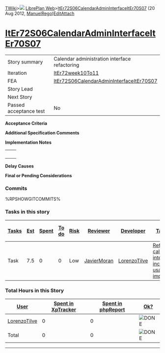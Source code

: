 [TWiki](/twiki/Main/WebHome)&gt;![](/twiki/TWiki/TWikiDocGraphics/web-bg-small.gif) [LibrePlan Web](/twiki/LibrePlan/WebHome)&gt;[ItEr72S06CalendarAdminInterfaceItEr70S07](http://wiki.libreplan-enterprise.com/twiki/LibrePlan/ItEr72S06CalendarAdminInterfaceItEr70S07 "Topic revision: 5 (20 Aug 2012 - 09:52:52)") (20 Aug 2012, [ManuelRego](/twiki/Main/ManuelRego))[Edit](http://wiki.libreplan-enterprise.com/twiki/bin/edit/LibrePlan/ItEr72S06CalendarAdminInterfaceItEr70S07?t=1520337911 "Edit this topic text")[Attach](/twiki/bin/attach/LibrePlan/ItEr72S06CalendarAdminInterfaceItEr70S07 "Attach an image or document to this topic")

 [ItEr72S06CalendarAdminInterfaceItEr70S07](/twiki/LibrePlan/ItEr72S06CalendarAdminInterfaceItEr70S07)
==================================================================================================================================================================



|                        |                                                                                                                |
|------------------------|----------------------------------------------------------------------------------------------------------------|
| Story summary          | Calendar administration interface refactoring                                                                  |
| Iteration              | [ItEr72week10To11](/twiki/LibrePlan/ItEr72week10To11)                                                 |
| FEA                    | [ItEr72S06CalendarAdminInterfaceItEr70S07](/twiki/LibrePlan/ItEr72S06CalendarAdminInterfaceItEr70S07) |
| Story Lead             |                                                                                                                |
| Next Story             |                                                                                                                |
| Passed acceptance test | No                                                                                                             |

**Acceptance Criteria**

**Additional Specification Comments**

**Implementation Notes**

|     |     |
|-----|-----|
|     |     |

**Delay Causes**

**Final or Pending Considerations**

###  Commits

%RPSHOWGITCOMMITS%

###  Tasks in this story



| [Tasks](http://wiki.libreplan-enterprise.com/twiki/LibrePlan/ItEr72S06CalendarAdminInterfaceItEr70S07?sortcol=0;table=2;up=0#sorted_table "Sort by this column") | [Est](http://wiki.libreplan-enterprise.com/twiki/LibrePlan/ItEr72S06CalendarAdminInterfaceItEr70S07?sortcol=1;table=2;up=0#sorted_table "Sort by this column") | [Spent](http://wiki.libreplan-enterprise.com/twiki/LibrePlan/ItEr72S06CalendarAdminInterfaceItEr70S07?sortcol=2;table=2;up=0#sorted_table "Sort by this column") | [To do](http://wiki.libreplan-enterprise.com/twiki/LibrePlan/ItEr72S06CalendarAdminInterfaceItEr70S07?sortcol=3;table=2;up=0#sorted_table "Sort by this column") | [Risk](http://wiki.libreplan-enterprise.com/twiki/LibrePlan/ItEr72S06CalendarAdminInterfaceItEr70S07?sortcol=4;table=2;up=0#sorted_table "Sort by this column") | [Reviewer](http://wiki.libreplan-enterprise.com/twiki/LibrePlan/ItEr72S06CalendarAdminInterfaceItEr70S07?sortcol=5;table=2;up=0#sorted_table "Sort by this column") | [Developer](http://wiki.libreplan-enterprise.com/twiki/LibrePlan/ItEr72S06CalendarAdminInterfaceItEr70S07?sortcol=6;table=2;up=0#sorted_table "Sort by this column") | [Task Name](http://wiki.libreplan-enterprise.com/twiki/LibrePlan/ItEr72S06CalendarAdminInterfaceItEr70S07?sortcol=7;table=2;up=0#sorted_table "Sort by this column") | [Start Date](http://wiki.libreplan-enterprise.com/twiki/LibrePlan/ItEr72S06CalendarAdminInterfaceItEr70S07?sortcol=8;table=2;up=0#sorted_table "Sort by this column") | [Est End Date](http://wiki.libreplan-enterprise.com/twiki/LibrePlan/ItEr72S06CalendarAdminInterfaceItEr70S07?sortcol=9;table=2;up=0#sorted_table "Sort by this column") | [End Date](http://wiki.libreplan-enterprise.com/twiki/LibrePlan/ItEr72S06CalendarAdminInterfaceItEr70S07?sortcol=10;table=2;up=0#sorted_table "Sort by this column") |
|---------------------------------------------------------------------------------------------------------------------------------------------------------------------------|-------------------------------------------------------------------------------------------------------------------------------------------------------------------------|---------------------------------------------------------------------------------------------------------------------------------------------------------------------------|---------------------------------------------------------------------------------------------------------------------------------------------------------------------------|--------------------------------------------------------------------------------------------------------------------------------------------------------------------------|------------------------------------------------------------------------------------------------------------------------------------------------------------------------------|-------------------------------------------------------------------------------------------------------------------------------------------------------------------------------|-------------------------------------------------------------------------------------------------------------------------------------------------------------------------------|--------------------------------------------------------------------------------------------------------------------------------------------------------------------------------|----------------------------------------------------------------------------------------------------------------------------------------------------------------------------------|-------------------------------------------------------------------------------------------------------------------------------------------------------------------------------|
| Task                                                                                                                                                                      | 7.5                                                                                                                                                                     | 0                                                                                                                                                                         | 0                                                                                                                                                                         | Low                                                                                                                                                                      | [JavierMoran](/twiki/Main/JavierMoran)                                                                                                                              | [LorenzoTilve](/twiki/Main/LorenzoTilve)                                                                                                                             | [Refactoring calendar interface to include some usability improvements](/twiki/LibrePlan/AnA08S09CalendarAdminInterface#TasK1)                                       |                                                                                                                                                                                |                                                                                                                                                                                  |                                                                                                                                                                               |

###  Total Hours in this Story

| [User](http://wiki.libreplan-enterprise.com/twiki/LibrePlan/ItEr72S06CalendarAdminInterfaceItEr70S07?sortcol=0;table=3;up=0#sorted_table "Sort by this column") | [Spent in XpTracker](http://wiki.libreplan-enterprise.com/twiki/LibrePlan/ItEr72S06CalendarAdminInterfaceItEr70S07?sortcol=1;table=3;up=0#sorted_table "Sort by this column") | [Spent in phpReport](http://wiki.libreplan-enterprise.com/twiki/LibrePlan/ItEr72S06CalendarAdminInterfaceItEr70S07?sortcol=2;table=3;up=0#sorted_table "Sort by this column") | [Ok?](http://wiki.libreplan-enterprise.com/twiki/LibrePlan/ItEr72S06CalendarAdminInterfaceItEr70S07?sortcol=3;table=3;up=0#sorted_table "Sort by this column") |
|--------------------------------------------------------------------------------------------------------------------------------------------------------------------------|----------------------------------------------------------------------------------------------------------------------------------------------------------------------------------------|----------------------------------------------------------------------------------------------------------------------------------------------------------------------------------------|-------------------------------------------------------------------------------------------------------------------------------------------------------------------------|
| [LorenzoTilve](/twiki/Main/LorenzoTilve)                                                                                                                        | 0                                                                                                                                                                                      | 0                                                                                                                                                                                      | ![DONE](/twiki/TWiki/TWikiDocGraphics/choice-yes.gif "DONE")                                                                                                        |
| Total                                                                                                                                                                    | 0                                                                                                                                                                                      | 0                                                                                                                                                                                      | ![DONE](/twiki/TWiki/TWikiDocGraphics/choice-yes.gif "DONE")                                                                                                        |

------------------------------------------------------------------------

